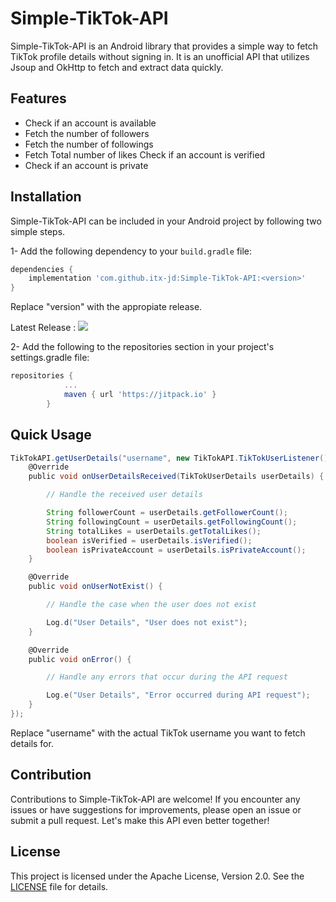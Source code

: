 # Simple-TikTok-API

Simple-TikTok-API is an Android library that provides a simple way to fetch TikTok profile details without signing in. It is an unofficial API that utilizes Jsoup and OkHttp to fetch and extract data quickly.

## Features

- Check if an account is available
- Fetch the number of followers
- Fetch the number of followings
- Fetch Total number of likes
  Check if an account is verified
- Check if an account is private


## Installation

Simple-TikTok-API can be included in your Android project by following two simple steps.

1- Add the following dependency to your `build.gradle` file:

```groovy
dependencies {
    implementation 'com.github.itx-jd:Simple-TikTok-API:<version>'
}
```
Replace "version" with the appropiate release.

Latest Release :  [![](https://jitpack.io/v/itx-jd/Simple-TikTok-API.svg)](https://jitpack.io/#itx-jd/Simple-TikTok-API)

2- Add the following to the repositories section in your project's settings.gradle file:

```groovy
repositories {
			...
			maven { url 'https://jitpack.io' }
		}
```


## Quick Usage

```groovy
TikTokAPI.getUserDetails("username", new TikTokAPI.TikTokUserListener() {
    @Override
    public void onUserDetailsReceived(TikTokUserDetails userDetails) {

        // Handle the received user details

        String followerCount = userDetails.getFollowerCount();
        String followingCount = userDetails.getFollowingCount();
        String totalLikes = userDetails.getTotalLikes();
        boolean isVerified = userDetails.isVerified();
        boolean isPrivateAccount = userDetails.isPrivateAccount();
    }

    @Override
    public void onUserNotExist() {

        // Handle the case when the user does not exist

        Log.d("User Details", "User does not exist");
    }

    @Override
    public void onError() {

        // Handle any errors that occur during the API request

        Log.e("User Details", "Error occurred during API request");
    }
});

```
Replace "username" with the actual TikTok username you want to fetch details for.

## Contribution

Contributions to Simple-TikTok-API are welcome! If you encounter any issues or have suggestions for improvements, please open an issue or submit a pull request. Let's make this API even better together!

## License

This project is licensed under the Apache License, Version 2.0. See the [LICENSE](LICENSE) file for details.
